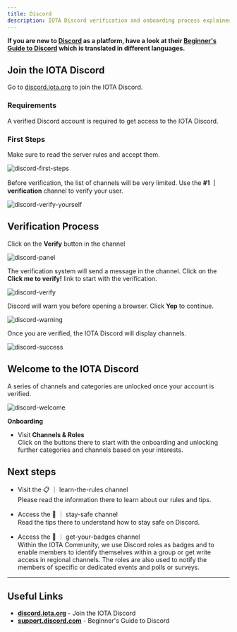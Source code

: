 ```yaml
---
title: Discord
description: IOTA Discord verification and onboarding process explained
---
```


**If you are new to [Discord](https://discord.iota.org/) as a platform, have a look at their [Beginner's Guide to Discord](https://support.discord.com/hc/en-us/articles/360045138571-Beginner-s-Guide-to-Discord) which is translated in different languages.**

## Join the IOTA Discord

Go to [discord.iota.org](https://discord.iota.org) to join the IOTA Discord.

### Requirements

A verified Discord account is required to get access to the IOTA Discord.

### First Steps

Make sure to read the server rules and accept them.

![discord-first-steps](/img/participate/discord-verification/first_steps_discord_1.png)

Before verification, the list of channels will be very limited. Use the **#1 ｜ verification** channel to verify your user.

![discord-verify-yourself](/img/participate/discord-verification/verify_yourself_discord_2.png)

## Verification Process

Click on the **Verify** button in the channel

![discord-panel](/img/participate/discord-verification/panel_discord_3.png)

The verification system will send a message in the channel.
Click on the **Click me to verify!** link to start with the verification.

![discord-verify](/img/participate/discord-verification/verify_click_discord_4.png)

Discord will warn you before opening a browser. Click **Yep** to continue.

![discord-warning](/img/participate/discord-verification/warning_discord_5.png)

Once you are verified, the IOTA Discord will display channels.

![discord-success](/img/participate/discord-verification/success_discord_6.png)

## Welcome to the IOTA Discord

A series of channels and categories are unlocked once your account is verified.

![discord-welcome](/img/participate/discord-verification/welcome_discord_7.png)

**Onboarding**

- Visit **Channels & Roles**  
  Click on the buttons there to start with the onboarding and unlocking further categories and channels based on your interests.

## Next steps

- Visit the 📋 ｜ learn-the-rules channel  
  Please read the information there to learn about our rules and tips.

- Access the 🦺 ｜ stay-safe channel  
  Read the tips there to understand how to stay safe on Discord.

- Access the 📛 ｜ get-your-badges channel  
  Within the IOTA Community, we use Discord roles as badges and to enable members to identify themselves within a group or get write access in regional channels. The roles are also used to notify the members of specific or dedicated events and polls or surveys.

---

## Useful Links

- **[discord.iota.org](https://discord.iota.org)** - Join the IOTA Discord
- **[support.discord.com](https://support.discord.com/hc/en-us/articles/360045138571-Beginner-s-Guide-to-Discord)** - Beginner's Guide to Discord
